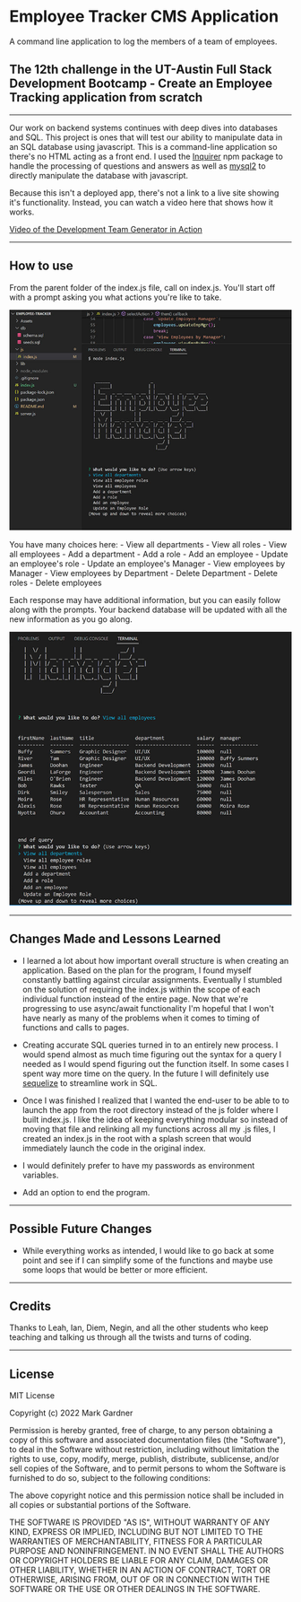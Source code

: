 # Employee Tracker CMS Application
A command line application to log the members of a team of employees.


## The 12th challenge in the UT-Austin Full Stack Development Bootcamp - Create an Employee Tracking application from scratch


___


Our work on backend systems continues with deep dives into databases and SQL. This project is ones that will test our ability to manipulate data in an SQL database using javascript. This is a command-line application so there's no HTML acting as a front end. I used the [Inquirer](https://www.npmjs.com/package/inquirer) npm package to handle the processing of questions and answers as well as [mysql2](https://www.npmjs.com/package/mysql2) to directly manipulate the database with javascript.

Because this isn't a deployed app, there's not a link to a live site showing it's functionality. Instead, you can watch a video here that shows how it works.

[Video of the Development Team Generator in Action](https://drive.google.com/file/d/1lSUTUFGxwM-rN99UC_Orp-QTecgInhgt/view)


___



## How to use

From the parent folder of the index.js file, call on index.js. You'll start off with a prompt asking you what actions you're like to take.

![Opening splash screen for Employee Manager](./Assets/employee_mgr_splash.jpg)

You have many choices here:
    - View all departments
    - View all roles 
    - View all employees
    - Add a department
    - Add a role
    - Add an employee
    - Update an employee's role
    - Update an employee's Manager
    - View employees by Manager
    - View employees by Department
    - Delete Department
    - Delete roles
    - Delete employees

Each response may have additional information, but you can easily follow along with the prompts. Your backend database will be updated with all the new information as you go along.

![Exacmple of generated table](./Assets/emplyee_mgr_function_screenshot.jpg)

___


## Changes Made and Lessons Learned

- I learned a lot about how important overall structure is when creating an application. Based on the plan for the program, I found myself constantly battling against circular assignments. Eventually I stumbled on the solution of requiring the index.js within the scope of each individual function instead of the entire page. Now that we're progressing to use async/await functionality I'm hopeful that I won't have nearly as many of the problems when it comes to timing of functions and calls to pages.

- Creating accurate SQL queries turned in to an entirely new process. I would spend almost as much time figuring out the syntax for a query I needed as I would spend figuring out the function itself. In some cases I spent way more time on the query. In the future I will definitely use [sequelize](https://www.npmjs.com/package/sequelize) to streamline work in SQL.

- Once I was finished I realized that I wanted the end-user to be able to to launch the app from the root directory instead of the js folder where I built index.js. I like the idea of keeping everything modular so instead of moving that file and relinking all my functions across all my .js files, I created an index.js in the root with a splash screen that would immediately launch the code in the original index. 

- I would definitely prefer to have my passwords as environment variables.

- Add an option to end the program.


___



## Possible Future Changes

- While everything works as intended, I would like to go back at some point and see if I can simplify some of the functions and maybe use some loops that would be better or more efficient.



___



## Credits
Thanks to Leah, Ian, Diem, Negin, and all the other students who keep teaching and talking us through all the twists and turns of coding.



___



## License

MIT License

Copyright (c) 2022 Mark Gardner

Permission is hereby granted, free of charge, to any person obtaining a copy
of this software and associated documentation files (the "Software"), to deal
in the Software without restriction, including without limitation the rights
to use, copy, modify, merge, publish, distribute, sublicense, and/or sell
copies of the Software, and to permit persons to whom the Software is
furnished to do so, subject to the following conditions:

The above copyright notice and this permission notice shall be included in all
copies or substantial portions of the Software.

THE SOFTWARE IS PROVIDED "AS IS", WITHOUT WARRANTY OF ANY KIND, EXPRESS OR
IMPLIED, INCLUDING BUT NOT LIMITED TO THE WARRANTIES OF MERCHANTABILITY,
FITNESS FOR A PARTICULAR PURPOSE AND NONINFRINGEMENT. IN NO EVENT SHALL THE
AUTHORS OR COPYRIGHT HOLDERS BE LIABLE FOR ANY CLAIM, DAMAGES OR OTHER
LIABILITY, WHETHER IN AN ACTION OF CONTRACT, TORT OR OTHERWISE, ARISING FROM,
OUT OF OR IN CONNECTION WITH THE SOFTWARE OR THE USE OR OTHER DEALINGS IN THE
SOFTWARE.
